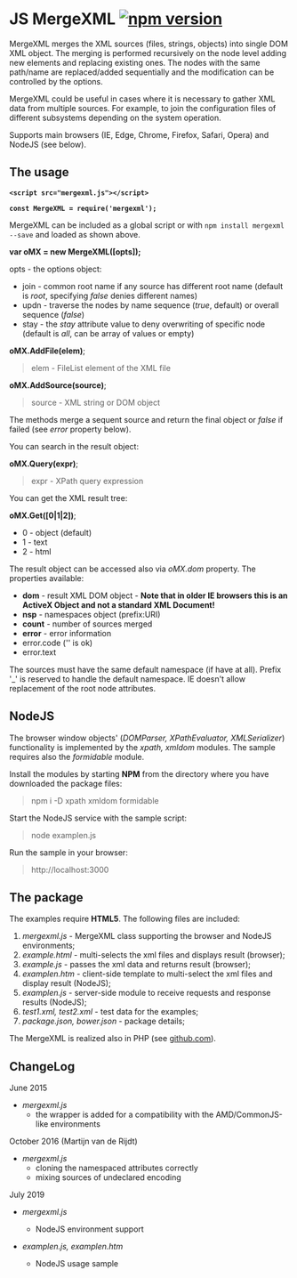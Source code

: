 JS MergeXML [![npm version](https://badge.fury.io/js/mergexml.svg)](https://badge.fury.io/js/mergexml)
==================

MergeXML merges the XML sources (files, strings, objects) into single DOM XML object.
The merging is performed recursively on the node level adding new elements and replacing existing ones.
The nodes with the same path/name are replaced/added sequentially and the modification can be controlled by the options.

MergeXML could be useful in cases where it is necessary to gather XML data from multiple sources.
For example, to join the configuration files of different subsystems depending on the system operation. 

Supports main browsers (IE, Edge, Chrome, Firefox, Safari, Opera) and NodeJS (see below).

The usage
-----

**`<script src="mergexml.js"></script>`**

**`const MergeXML = require('mergexml');`**

MergeXML can be included as a global script or with `npm install mergexml --save` and loaded as shown above.

**var oMX = new MergeXML([opts]);**

opts - the options object:

- join - common root name if any source has different root name (default is *root*, specifying *false* denies different names)
- updn - traverse the nodes by name sequence (*true*, default) or overall sequence (*false*)
- stay - the *stay* attribute value to deny overwriting of specific node (default is *all*, can be array of values or empty)

**oMX.AddFile(elem)**;

> elem - FileList element of the XML file

**oMX.AddSource(source)**;

> source - XML string or DOM object

The methods merge a sequent source and return the final object or *false* if failed (see *error* property below).

You can search in the result object:

**oMX.Query(expr)**;

> expr - XPath query expression

You can get the XML result tree:

**oMX.Get([0|1|2])**;

- 0 - object (default)
- 1 - text
- 2 - html

The result object can be accessed also via *oMX.dom* property. The properties available:

- **dom** - result XML DOM object - **Note that in older IE browsers this is an ActiveX Object and not a standard XML Document!**
- **nsp** - namespaces object (prefix:URI)
- **count** - number of sources merged
- **error** - error information
 - error.code ('' is ok)
 - error.text

The sources must have the same default namespace (if have at all).
Prefix '_' is reserved to handle the default namespace.
IE doesn't allow replacement of the root node attributes.

NodeJS
------
The browser window objects' (*DOMParser, XPathEvaluator, XMLSerializer*) functionality is implemented by the *xpath, xmldom* modules. The sample requires also the *formidable* module.

Install the modules by starting **NPM** from the directory where you have downloaded the package files:

>npm i -D xpath xmldom formidable

Start the NodeJS service with the sample script:

>node examplen.js

Run the sample in your browser:

>http://localhost:3000

The package
------

The examples require **HTML5**. The following files are included:

1. *mergexml.js* - MergeXML class supporting the browser and NodeJS environments;
2. *example.html* - multi-selects the xml files and displays result (browser);
3. *example.js* - passes the xml data and returns result (browser);
4. *examplen.htm* - client-side template to multi-select the xml files and display result (NodeJS);
5. *examplen.js* - server-side module to receive requests and response results (NodeJS);
6. *test1.xml, test2.xml* - test data for the examples;
7. *package.json, bower.json* - package details;

The MergeXML is realized also in PHP (see [github.com]).

ChangeLog
---------

June 2015

- *mergexml.js*
  - the wrapper is added for a compatibility with the AMD/CommonJS-like environments
 
October 2016 (Martijn van de Rijdt)

- *mergexml.js*
  - cloning the namespaced attributes correctly
  - mixing sources of undeclared encoding

July 2019

- *mergexml.js*
  - NodeJS environment support
- *examplen.js, examplen.htm*
  - NodeJS usage sample
 
  [github.com]: http://www.github.com/hareko/php-merge-xml

